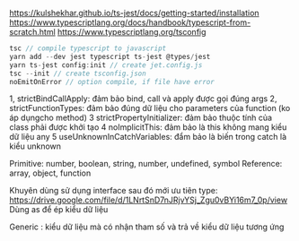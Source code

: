 https://kulshekhar.github.io/ts-jest/docs/getting-started/installation
https://www.typescriptlang.org/docs/handbook/typescript-from-scratch.html
https://www.typescriptlang.org/tsconfig


```javascript
tsc // compile typescript to javascript
yarn add --dev jest typescript ts-jest @types/jest
yarn ts-jest config:init // create jet.config.js
tsc --init // create tsconfig.json
noEmitOnError // option compile, if file have error 
```

1, strictBindCallApply: đảm bảo bind, call và apply được gọi đúng args
2, strictFunctionTypes: đảm bảo đúng dữ liệu cho parameters của function (ko áp dụngcho method)
3 strictPropertyInitializer: đảm bảo thuộc tính của class phải được khởi tạo
4 noImplicitThis: đảm bảo là this không mang kiểu dữ liệu any
5 useUnknownInCatchVariables: đẩm bảo là biến trong catch là kiểu unknown

Primitive: number, boolean, string, number, undefined, symbol
Reference: array, object, function

Khuyên dùng sử dụng interface sau đó mới ưu tiên type: https://drive.google.com/file/d/1LNrtSnD7nJRjvYSj_Zgu0vBYi16m7_0p/view
Dùng as để ép kiểu dữ liệu

Generic : kiểu dữ liệu mà có nhận tham số và trả về kiểu dữ liệu tương ứng

